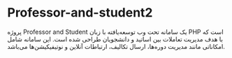 # Professor-and-student2
پروژه Professor and Student یک سامانه تحت وب توسعه‌یافته با زبان PHP است که با هدف مدیریت تعاملات بین اساتید و دانشجویان طراحی شده است. این سامانه شامل امکاناتی مانند مدیریت دوره‌ها، ارسال تکالیف، ارتباطات آنلاین و نوتیفیکیشن‌ها می‌باشد.
